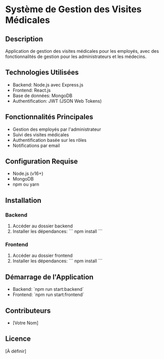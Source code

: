 # Système de Gestion des Visites Médicales

## Description
Application de gestion des visites médicales pour les employés, avec des fonctionnalités de gestion pour les administrateurs et les médecins.

## Technologies Utilisées
- Backend: Node.js avec Express.js
- Frontend: React.js
- Base de données: MongoDB
- Authentification: JWT (JSON Web Tokens)

## Fonctionnalités Principales
- Gestion des employés par l'administrateur
- Suivi des visites médicales
- Authentification basée sur les rôles
- Notifications par email

## Configuration Requise
- Node.js (v16+)
- MongoDB
- npm ou yarn

## Installation

### Backend
1. Accéder au dossier backend
2. Installer les dépendances:
\`\`\`
npm install
\`\`\`

### Frontend
1. Accéder au dossier frontend
2. Installer les dépendances:
\`\`\`
npm install
\`\`\`

## Démarrage de l'Application
- Backend: \`npm run start:backend\`
- Frontend: \`npm run start:frontend\`

## Contributeurs
- [Votre Nom]

## Licence
[À définir]
